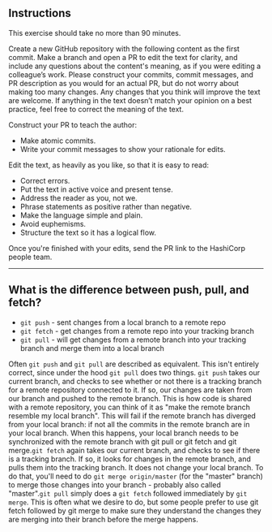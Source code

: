 ## Instructions

This exercise should take no more than 90 minutes. 

Create a new GitHub repository with the following content as the first commit. Make a branch and open a PR to edit the text for clarity, and include any questions about the content's meaning, as if you were editing a colleague’s work. Please construct your commits, commit messages, and PR description as you would for an actual PR, but do not worry about making too many changes. Any changes that you think will improve the text are welcome. If anything in the text doesn’t match your opinion on a best practice, feel free to correct the meaning of the text.

Construct your PR to teach the author:
- Make atomic commits.
- Write your commit messages to show your rationale for edits.

Edit the text, as heavily as you like, so that it is easy to read:
- Correct errors.
- Put the text in active voice and present tense.
- Address the reader as you, not we.
- Phrase statements as positive rather than negative.
- Make the language simple and plain. 
- Avoid euphemisms.
- Structure the text so it has a logical flow. 

Once you're finished with your edits, send the PR link to the HashiCorp people team. 

---

## What is the difference between push, pull, and fetch?

- `git push` - sent changes from a local branch to a remote repo
- `git fetch` - get changes from a remote repo into your tracking branch
- `git pull` - will get changes from a remote branch into your tracking branch and merge them into a local branch

Often `git push` and `git pull` are described as equivalent. This isn't entirely correct, since under the hood `git pull` does two things. `git push` takes our current branch, and checks to see whether or not there is a tracking branch for a remote repository connected to it. If so, our changes are taken from our branch and pushed to the remote branch. This is how code is shared with a remote repository, you can think of it as "make the remote branch resemble my local branch". This will fail if the remote branch has diverged from your local branch: if not all the commits in the remote branch are in your local branch. When this happens, your local branch needs to be synchronized with the remote branch with git pull or git fetch and git merge.`git fetch` again takes our current branch, and checks to see if there is a tracking branch. If so, it looks for changes in the remote branch, and pulls them into the tracking branch. It does not change your local branch. To do that, you'll need to do `git merge origin/master` (for the "master" branch) to merge those changes into your branch - probably also called "master".`git pull` simply does a `git fetch` followed immediately by `git merge`. This is often what we desire to do, but some people prefer to use git fetch followed by git merge to make sure they understand the changes they are merging into their branch before the merge happens.